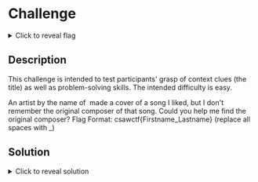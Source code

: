 # Challenge

<details> 
  <summary>Click to reveal flag</summary>
   csawctf{Susumu_Hirasawa}
</details>

## Description

This challenge is intended to test participants' grasp of context clues (the title) as well as problem-solving skills. The intended difficulty is easy.

An artist by the name of ‌ made a cover of a song I liked, but I don't remember the original composer of that song. Could you help me find the original composer? Flag Format: csawctf{Firstname_Lastname} (replace all spaces with _)

## Solution
 <details> 
  <summary>Click to reveal solution</summary>
   Checking the suspicious missing artist name, we find that it is unicode for a zero width non-joiner. Searching this up will give the artist x0o0x_, who has a cover of a song called "Big Brother." Finding the original composer, we find the flag.
</details>

